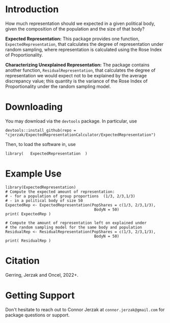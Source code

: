 # Introduction
How much representation should we expected in a given political body, given the composition of the population and the size of that body? 

**Expected Representation:** This package provides one function, `ExpectedRepresentation`, that calculates the degree of representation under random sampling, where representation is calculated using the Rose Index of Proportionality. 

**Characterizing Unexplained Representation:** The package contains another function, `ResidualRepresentation`, that calculates the degree of representation we would expect not to be explained by the average discrepancy value; this quantity is the variance of the Rose Index of Proportionality under the random sampling model.

# Downloading 
You may download via the `devtools` package. In particular, use 

```
devtools::install_github(repo = "cjerzak/ExpectedRepresentationCalculator/ExpectedRepresentation")
```

Then, to load the software in, use 
```
library(   ExpectedRepresentation  ) 
```

# Example Use
```
library(ExpectedRepresentation)
# Compute the expected amount of representation: 
# - for a population of group proportions  (1/3, 2/3,1/3) 
# - in a political body of size 50
ExpectedRep <- ExpectedRepresentation(PopShares = c(1/3, 2/3,1/3),
                                       BodyN = 50)
print( ExpectedRep )

# Compute the amount of representation left on explained under 
# the random sampling model for the same body and population
ResidualRep <- ResidualRepresentation(PopShares = c(1/3, 2/3,1/3),
                                       BodyN = 50)
print( ResidualRep )
```

# Citation
Gerring, Jerzak and Oncel, 2022+. 

# Getting Support 
Don't hesitate to reach out to Connor Jerzak at `connor.jerzak@gmail.com` for package questions or support.


